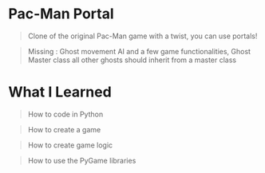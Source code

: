 # Pac-Man Portal

> Clone of the original Pac-Man game with a twist, you can use portals!

> Missing : Ghost movement AI and a few game functionalities, Ghost Master class all other ghosts should inherit from a master class

# What I Learned

> How to code in Python

> How to create a game 

> How to create game logic

> How to use the PyGame libraries
